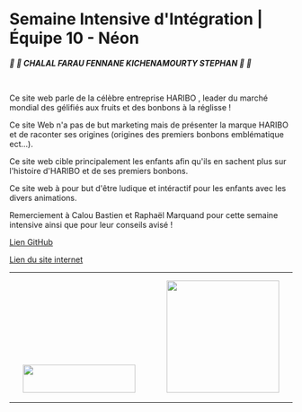 # Semaine Intensive d'Intégration | Équipe 10 - Néon
__*:lollipop: :candy:  CHALAL FARAU FENNANE KICHENAMOURTY STEPHAN :candy: :lollipop:*__

&nbsp;

Ce site web parle de la célèbre entreprise HARIBO , leader du marché mondial des gélifiés aux fruits et des bonbons à la réglisse !

Ce site Web n'a pas de but marketing mais de présenter la marque HARIBO et de raconter ses origines (origines des premiers bonbons emblématique ect...).

Ce site web cible principalement les enfants afin qu'ils en sachent plus sur l'histoire d'HARIBO et de ses premiers bonbons.

Ce site web à pour but d'être ludique et intéractif pour les enfants avec les divers animations.

Remerciement à Calou Bastien et Raphaël Marquand pour cette semaine intensive ainsi que pour leur conseils avisé ! 
&nbsp;
&nbsp;
&nbsp;

[Lien GitHub](https://github.com/Benjigo93/hetic-w1p2021-10-neon)
&nbsp;

[Lien du site internet](https://haribo.netlify.com/)

***
<div align="center">
<img margin-right="500" src="../assets/haribo-logo.png" width="200" height="50"> &nbsp;&nbsp;&nbsp;&nbsp;&nbsp;&nbsp;&nbsp;&nbsp;&nbsp;&nbsp;&nbsp;&nbsp; <img src="../assets/hetic-logo.png" width="200">
</div>

***
